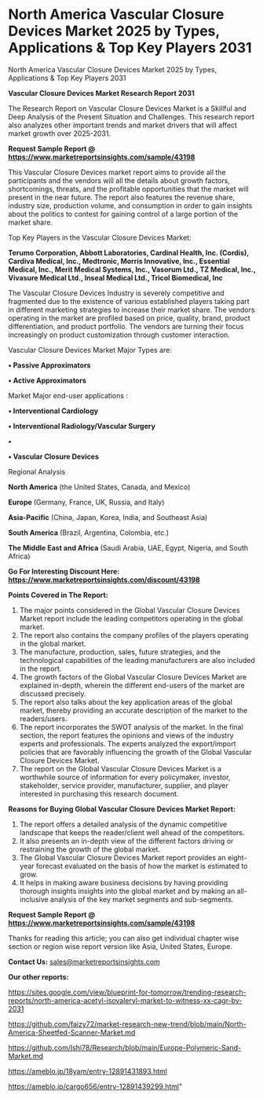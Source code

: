 # North America Vascular Closure Devices Market 2025 by Types, Applications & Top Key Players 2031
North America Vascular Closure Devices Market 2025 by Types, Applications & Top Key Players 2031

<strong>Vascular Closure Devices Market Research Report 2031</strong>

The Research Report on Vascular Closure Devices Market is a Skillful and Deep Analysis of the Present Situation and Challenges. This research report also analyzes other important trends and market drivers that will affect market growth over 2025-2031.

<strong>Request Sample Report @ <a href=https://www.marketreportsinsights.com/sample/43198>https://www.marketreportsinsights.com/sample/43198</a></strong>

This Vascular Closure Devices market report aims to provide all the participants and the vendors will all the details about growth factors, shortcomings, threats, and the profitable opportunities that the market will present in the near future. The report also features the revenue share, industry size, production volume, and consumption in order to gain insights about the politics to contest for gaining control of a large portion of the market share.

Top Key Players in the Vascular Closure Devices Market:

<strong>Terumo Corporation, Abbott Laboratories, Cardinal Health, Inc. (Cordis), Cardiva Medical, Inc., Medtronic, Morris Innovative, Inc., Essential Medical, Inc., Merit Medical Systems, Inc., Vasorum Ltd., TZ Medical, Inc., Vivasure Medical Ltd., Inseal Medical Ltd., Tricol Biomedical, Inc</strong>

The Vascular Closure Devices Industry is severely competitive and fragmented due to the existence of various established players taking part in different marketing strategies to increase their market share. The vendors operating in the market are profiled based on price, quality, brand, product differentiation, and product portfolio. The vendors are turning their focus increasingly on product customization through customer interaction.

Vascular Closure Devices Market Major Types are:

<strong>•  Passive Approximators

•  Active Approximators</strong>

Market Major end-user applications :

<strong>•  Interventional Cardiology

•  Interventional Radiology/Vascular Surgery

•  

•  Vascular Closure Devices</strong>

Regional Analysis

</u><strong><b>North America</b></strong> (the United States, Canada, and Mexico)

<strong><b>Europe </b></strong>(Germany, France, UK, Russia, and Italy)

<strong><b>Asia-Pacific</b></strong> (China, Japan, Korea, India, and Southeast Asia)

<strong><b>South America</b></strong> (Brazil, Argentina, Colombia, etc.)

<strong><b>The Middle East and Africa</b></strong> (Saudi Arabia, UAE, Egypt, Nigeria, and South Africa)

<strong>Go For Interesting Discount Here: <a href=https://www.marketreportsinsights.com/discount/43198>https://www.marketreportsinsights.com/discount/43198</a></strong>

<strong>Points Covered in The Report:</strong>
<ol>
  <li>The major points considered in the Global Vascular Closure Devices Market report include the leading competitors operating in the global market.</li>
  <li>The report also contains the company profiles of the players operating in the global market.</li>
  <li>The manufacture, production, sales, future strategies, and the technological capabilities of the leading manufacturers are also included in the report.</li>
  <li>The growth factors of the Global Vascular Closure Devices Market are explained in-depth, wherein the different end-users of the market are discussed precisely.</li>
  <li>The report also talks about the key application areas of the global market, thereby providing an accurate description of the market to the readers/users.</li>
  <li>The report incorporates the SWOT analysis of the market. In the final section, the report features the opinions and views of the industry experts and professionals. The experts analyzed the export/import policies that are favorably influencing the growth of the Global Vascular Closure Devices Market.</li>
  <li>The report on the Global Vascular Closure Devices Market is a worthwhile source of information for every policymaker, investor, stakeholder, service provider, manufacturer, supplier, and player interested in purchasing this research document.</li>
</ol>
<strong>Reasons for Buying Global Vascular Closure Devices Market Report:</strong>

<ol>
  <li>The report offers a detailed analysis of the dynamic competitive landscape that keeps the reader/client well ahead of the competitors.</li>
  <li>It also presents an in-depth view of the different factors driving or restraining the growth of the global market.</li>
  <li>The Global Vascular Closure Devices Market report provides an eight-year forecast evaluated on the basis of how the market is estimated to grow.</li>
  <li>It helps in making aware business decisions by having providing thorough insights insights into the global market and by making an all-inclusive analysis of the key market segments and sub-segments.</li>
</ol>
<strong>Request Sample Report @ <a href=https://www.marketreportsinsights.com/sample/43198>https://www.marketreportsinsights.com/sample/43198</a></strong>


Thanks for reading this article; you can also get individual chapter wise section or region wise report version like Asia, United States, Europe.

<strong>Contact Us:</strong>
sales@marketreportsinsights.com

<strong>Our other reports:</strong>

<a href=https://sites.google.com/view/blueprint-for-tomorrow/trending-research-reports/north-america-acetyl-isovaleryl-market-to-witness-xx-cagr-by-2031>https://sites.google.com/view/blueprint-for-tomorrow/trending-research-reports/north-america-acetyl-isovaleryl-market-to-witness-xx-cagr-by-2031</a>

<a href=https://github.com/faizy72/market-research-new-trend/blob/main/North-America-Sheetfed-Scanner-Market.md>https://github.com/faizy72/market-research-new-trend/blob/main/North-America-Sheetfed-Scanner-Market.md</a>

<a href=https://github.com/Ishi78/Research/blob/main/Europe-Polymeric-Sand-Market.md>https://github.com/Ishi78/Research/blob/main/Europe-Polymeric-Sand-Market.md</a>

<a href=https://ameblo.jp/18yam/entry-12891431893.html>https://ameblo.jp/18yam/entry-12891431893.html</a>

<a href=https://ameblo.jp/cargo656/entry-12891439299.html>https://ameblo.jp/cargo656/entry-12891439299.html</a>"
